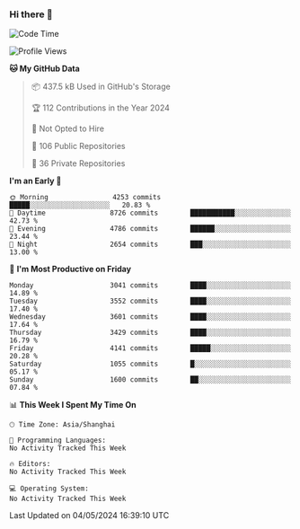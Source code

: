### Hi there 👋

<!--
**qbosen/qbosen** is a ✨ _special_ ✨ repository because its `README.md` (this file) appears on your GitHub profile.

Here are some ideas to get you started:

- 🔭 I’m currently working on ...
- 🌱 I’m currently learning ...
- 👯 I’m looking to collaborate on ...
- 🤔 I’m looking for help with ...
- 💬 Ask me about ...
- 📫 How to reach me: ...
- 😄 Pronouns: ...
- ⚡ Fun fact: ...
-->

<!--START_SECTION:waka-->
![Code Time](http://img.shields.io/badge/Code%20Time-2%2C111%20hrs%2036%20mins-blue)

![Profile Views](http://img.shields.io/badge/Profile%20Views-0-blue)

**🐱 My GitHub Data** 

> 📦 437.5 kB Used in GitHub's Storage 
 > 
> 🏆 112 Contributions in the Year 2024
 > 
> 🚫 Not Opted to Hire
 > 
> 📜 106 Public Repositories 
 > 
> 🔑 36 Private Repositories 
 > 
**I'm an Early 🐤** 

```text
🌞 Morning                4253 commits        █████░░░░░░░░░░░░░░░░░░░░   20.83 % 
🌆 Daytime                8726 commits        ███████████░░░░░░░░░░░░░░   42.73 % 
🌃 Evening                4786 commits        ██████░░░░░░░░░░░░░░░░░░░   23.44 % 
🌙 Night                  2654 commits        ███░░░░░░░░░░░░░░░░░░░░░░   13.00 % 
```
📅 **I'm Most Productive on Friday** 

```text
Monday                   3041 commits        ████░░░░░░░░░░░░░░░░░░░░░   14.89 % 
Tuesday                  3552 commits        ████░░░░░░░░░░░░░░░░░░░░░   17.40 % 
Wednesday                3601 commits        ████░░░░░░░░░░░░░░░░░░░░░   17.64 % 
Thursday                 3429 commits        ████░░░░░░░░░░░░░░░░░░░░░   16.79 % 
Friday                   4141 commits        █████░░░░░░░░░░░░░░░░░░░░   20.28 % 
Saturday                 1055 commits        █░░░░░░░░░░░░░░░░░░░░░░░░   05.17 % 
Sunday                   1600 commits        ██░░░░░░░░░░░░░░░░░░░░░░░   07.84 % 
```


📊 **This Week I Spent My Time On** 

```text
🕑︎ Time Zone: Asia/Shanghai

💬 Programming Languages: 
No Activity Tracked This Week

🔥 Editors: 
No Activity Tracked This Week

💻 Operating System: 
No Activity Tracked This Week
```


 Last Updated on 04/05/2024 16:39:10 UTC
<!--END_SECTION:waka-->
